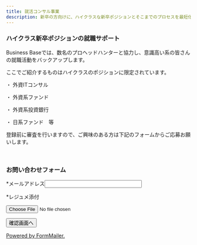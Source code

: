 ```yaml
---
title: 就活コンサル事業
description: 新卒の方向けに、ハイクラスな新卒ポジションとそこまでのプロセスを最短化するコンサルを無料で行ないます。
---
```


### ハイクラス新卒ポジションの就職サポート

Business Baseでは、数名のプロヘッドハンターと協力し、意識高い系の皆さんの就職活動をバックアップします。


ここでご紹介するものはハイクラスのポジションに限定されています。


・ 外資ITコンサル

・ 外資系ファンド

・ 外資系投資銀行

・ 日系ファンド　等


登録前に審査を行いますので、ご興味のある方は下記のフォームからご応募お願いします。

</br>

### お問い合わせフォーム 


<!-- text:mail -->
<p><span class="required">*</span>メールアドレス<input name="field_4665212" type="text" size="30">
</p>


<p><span class="required">*</span>レジュメ添付</p>
<p><input name="field_4665216" type="file" size="150">
</p>

<!-- charset -->
<!-- charset -->
<!-- paypal no confirm alert -->

<!-- paypal no confirm alert -->
<p><input name="submit" type="submit" value="確認画面へ" size="150"></p>
<!-- PayPal Logo -->

<!-- PayPal Logo -->
<p><a href="http://www.form-mailer.jp/" target="_blank" id="powered">Powered by FormMailer.</a></p>
</form>
